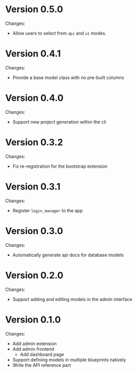 # Version 0.5.0

Changes:

- Allow users to select from `api` and `ui` modes.

# Version 0.4.1

Changes:

- Provide a base model class with no pre-built columns

# Version 0.4.0

Changes:

- Support new project generation within the cli

# Version 0.3.2

Changes:

- Fix re-registration for the bootstrap extension

# Version 0.3.1

Changes:

- Register `login_manager` to the app

# Version 0.3.0

Changes:

- Automatically generate api docs for database models

# Version 0.2.0

Changes:

- Support adding and editing models in the admin interface

# Version 0.1.0

Changes:

- Add admin extension
- Add admin frontend
  - Add dashboard page
- Support defining models in multiple blueprints natively
- Write the API reference part
